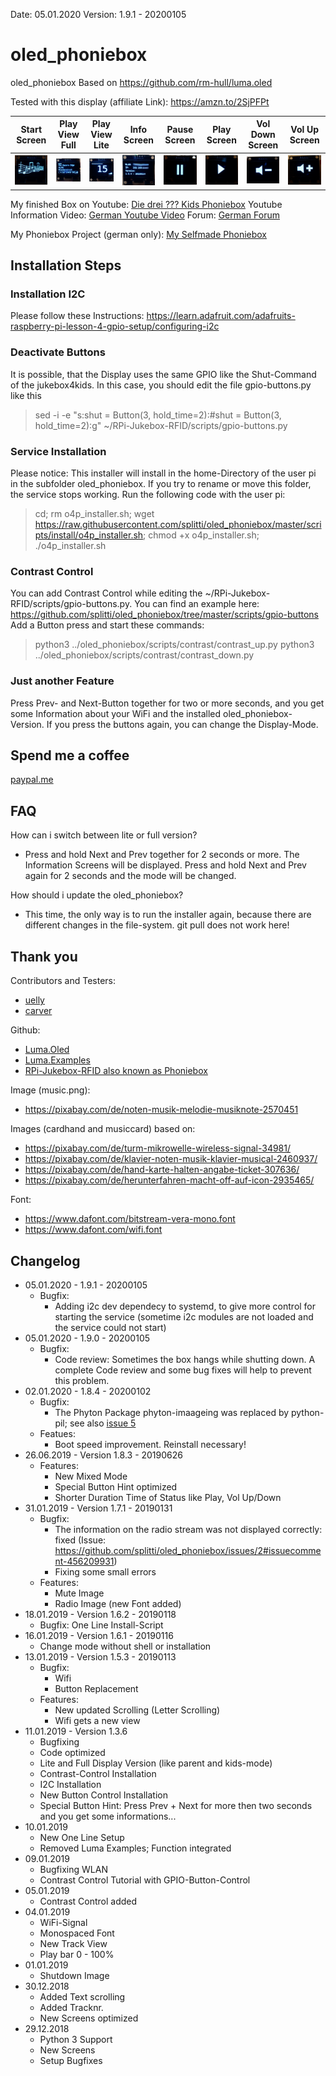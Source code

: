 Date: 05.01.2020
Version: 1.9.1 - 20200105

# oled_phoniebox
oled_phoniebox
Based on https://github.com/rm-hull/luma.oled

Tested with this display (affiliate Link): <a href="https://amzn.to/2SjPFPt" target="_blank">https://amzn.to/2SjPFPt</a>

| Start Screen | Play View Full | Play View Lite | Info Screen | Pause Screen | Play Screen | Vol Down Screen | Vol Up Screen |
| --- | --- | --- | --- | --- | --- | --- | --- |
| ![Caption](preview/Start_Screen.jpg "Caption") | ![Caption](preview/Play_View-full.jpg "Caption") | ![Caption](preview/Play_View-lite.jpg "Caption") | ![Caption](preview/Info_Screen.jpg "Caption") | ![Caption](preview/Pause_Screen.jpg "Caption") | ![Caption](preview/Play_Screen.jpg "Caption") | ![Caption](preview/VolumeDown_Screen.jpg "Caption") | ![Caption](preview/VolumeUp_Screen.jpg "Caption") |

My finished Box on Youtube: <a href="https://youtu.be/GpHAbM0JIt4" target="_blank">Die drei ??? Kids Phoniebox</a>
Youtube Information Video: <a href="https://youtu.be/bEJN0BWdAXY" target="_blank">German Youtube Video</a>
Forum: <a href="https://forum-raspberrypi.de/forum/thread/41465-oled-display-fuer-die-phoniebox/" target="_blank">German Forum</a>

My Phoniebox Project (german only): <a href="https://splittscheid.de/selfmade-phoniebox/" target="_blank">My Selfmade Phoniebox</a>

## Installation Steps

### Installation I2C
Please follow these Instructions: https://learn.adafruit.com/adafruits-raspberry-pi-lesson-4-gpio-setup/configuring-i2c

### Deactivate Buttons
It is possible, that the Display uses the same GPIO like the Shut-Command of the jukebox4kids. In this case, you should edit the file gpio-buttons.py like this
> sed -i -e "s:shut = Button(3, hold_time=2):#shut = Button(3, hold_time=2):g" ~/RPi-Jukebox-RFID/scripts/gpio-buttons.py

### Service Installation
Please notice:
This installer will install in the home-Directory of the user pi in the subfolder oled_phoniebox. If you try to rename or move this folder, the service stops working.
Run the following code with the user pi:

> cd; rm o4p_installer.sh; wget https://raw.githubusercontent.com/splitti/oled_phoniebox/master/scripts/install/o4p_installer.sh; chmod +x o4p_installer.sh; ./o4p_installer.sh

### Contrast Control
You can add Contrast Control while editing the ~/RPi-Jukebox-RFID/scripts/gpio-buttons.py. You can find an example here: <a href="https://github.com/splitti/oled_phoniebox/tree/master/scripts/gpio-buttons" target="_blank">https://github.com/splitti/oled_phoniebox/tree/master/scripts/gpio-buttons</a>
Add a Button press and start these commands:
> python3 ../oled_phoniebox/scripts/contrast/contrast_up.py
> python3 ../oled_phoniebox/scripts/contrast/contrast_down.py

### Just another Feature
Press Prev- and Next-Button together for two or more seconds, and you get some Information about your WiFi and the installed oled_phoniebox-Version. If you press the buttons again, you can change the Display-Mode.

## Spend me a coffee
<a href="http://paypal.me/splittscheid" target="_blank">paypal.me</a>

## FAQ
How can i switch between lite or full version?
- Press and hold Next and Prev together for 2 seconds or more. The Information Screens will be displayed. Press and hold Next and Prev again for 2 seconds and the mode will be changed.

How should i update the oled_phoniebox?
- This time, the only way is to run the installer again, because there are different changes in the file-system. git pull does not work here!


## Thank you
Contributors and Testers:
- <a href="https://forum-raspberrypi.de/user/53531-uelly/" target="_blank">uelly</a>
- <a href="https://forum-raspberrypi.de/user/53205-carver/" target="_blank">carver</a>

Github:
- <a href="https://github.com/rm-hull/luma.oled" target="_blank">Luma.Oled</a>
- <a href="https://github.com/rm-hull/luma.examples" target="_blank">Luma.Examples</a>
- <a href="https://github.com/MiczFlor/RPi-Jukebox-RFID" target="_blank">RPi-Jukebox-RFID also known as Phoniebox</a>

Image (music.png):
- https://pixabay.com/de/noten-musik-melodie-musiknote-2570451

Images (cardhand and musiccard) based on:
- https://pixabay.com/de/turm-mikrowelle-wireless-signal-34981/
- https://pixabay.com/de/klavier-noten-musik-klavier-musical-2460937/
- https://pixabay.com/de/hand-karte-halten-angabe-ticket-307636/
- https://pixabay.com/de/herunterfahren-macht-off-auf-icon-2935465/

Font:
- https://www.dafont.com/bitstream-vera-mono.font
- https://www.dafont.com/wifi.font

## Changelog
- 05.01.2020 - 1.9.1 - 20200105
  - Bugfix:
      - Adding i2c dev dependecy to systemd, to give more control for starting the service (sometime i2c modules are not loaded and the service could not start)
- 05.01.2020 - 1.9.0 - 20200105
  - Bugfix:
      - Code review: Sometimes the box hangs while shutting down. A complete Code review and some bug fixes will help to prevent this problem.
- 02.01.2020 - 1.8.4 - 20200102
  - Bugfix:
      - The Phyton Package phyton-imaageing was replaced by python-pil; see also <a href="https://github.com/rm-hull/luma.oled" target="_blank">issue 5</a>
  - Featues:
      - Boot speed improvement. Reinstall necessary!
- 26.06.2019 - Version 1.8.3 - 20190626
  - Features:
    - New Mixed Mode
	- Special Button Hint optimized
	- Shorter Duration Time of Status like Play, Vol Up/Down
- 31.01.2019 - Version 1.7.1 - 20190131
  - Bugfix:
    - The information on the radio stream was not displayed correctly: fixed (Issue: <a href="https://github.com/splitti/oled_phoniebox/issues/2#issuecomment-456209931">https://github.com/splitti/oled_phoniebox/issues/2#issuecomment-456209931</a>)
    - Fixing some small errors
  - Features:
    - Mute Image
    - Radio Image (new Font added)
- 18.01.2019 - Version 1.6.2 - 20190118
  - Bugfix: One Line Install-Script
- 16.01.2019 - Version 1.6.1 - 20190116
  - Change mode without shell or installation
- 13.01.2019 - Version 1.5.3 - 20190113
  - Bugfix:
    - Wifi
    - Button Replacement
  - Features:
    - New updated Scrolling (Letter Scrolling)
	- Wifi gets a new view
- 11.01.2019 - Version 1.3.6
  - Bugfixing
  - Code optimized
  - Lite and Full Display Version (like parent and kids-mode)
  - Contrast-Control Installation
  - I2C Installation
  - New Button Control Installation
  - Special Button Hint: Press Prev + Next for more then two seconds and you get some informations...
- 10.01.2019
  - New One Line Setup
  - Removed Luma Examples; Function integrated
- 09.01.2019
  - Bugfixing WLAN
  - Contrast Control Tutorial with GPIO-Button-Control
- 05.01.2019
  - Contrast Control added
- 04.01.2019
  - WiFi-Signal
  - Monospaced Font
  - New Track View
  - Play bar 0 - 100%
- 01.01.2019
  - Shutdown Image
- 30.12.2018
  - Added Text scrolling
  - Added Tracknr.
  - New Screens optimized
- 29.12.2018
  - Python 3 Support
  - New Screens
  - Setup Bugfixes
